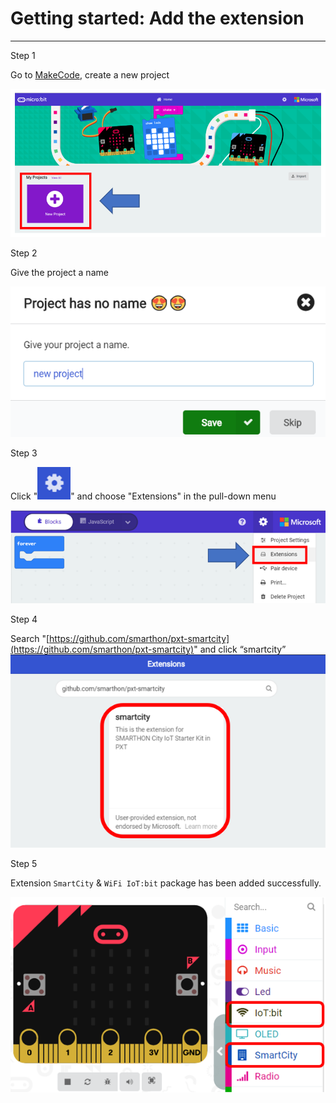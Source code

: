 # Getting started: Add the extension

<HR>

<span id="subtitle">Step 1</span><BR><P>
Go to [MakeCode](https://makecode.microbit.org), create a new project<BR><P>
![auto_fit](images/3_Getstart/getstart01.png)<P>
<span id="subtitle">Step 2</span><BR><P>
Give the project a name<BR><P>
![auto_fit](images/3_Getstart/getstart02.png)<P>
<span id="subtitle">Step 3</span><BR><P>
Click "![](images/3_Getstart/icon_more.png)" and choose "Extensions" in the pull-down menu<BR><P>
![auto_fit](images/3_Getstart/getstart03.png)<BR><P>
<span id="subtitle">Step 4</span><BR><P>
Search "[https://github.com/smarthon/pxt-smartcity](https://github.com/smarthon/pxt-smartcity)" and click “smartcity”
![auto_fit](images/3_Getstart/getstart04.png)<P>
<span id="subtitle">Step 5</span><BR><P>
Extension `SmartCity` & `WiFi IoT:bit` package has been added successfully.<BR><P>
![auto_fit](images/3_Getstart/getstart05.png)<P>
